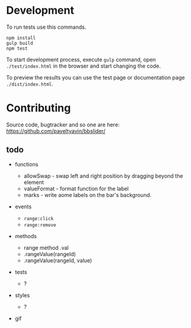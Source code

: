 # Development

To run tests use this commands.

    npm install
    gulp build
    npm test
    
To start development process, execute `gulp` command, 
open `./test/index.html` in the browser and start changing the code.

To preview the results you can use the test page or documentation page `./dist/index.html`.

# Contributing

Source code, bugtracker and so one are here: 
https://github.com/paveltyavin/bbslider/ 


## todo 

* functions
    * allowSwap - swap left and right position by dragging beyond the element
    * valueFormat - format function for the label
    * marks - write aome labels on the bar's background.

* events
    * `range:click`
    * `range:remove`
    
* methods
    * range method .val
    * .rangeValue(rangeId)
    * .rangeValue(rangeId, value)
    
* tests
    * ?
    
* styles
    * ?
    
* gif
